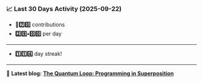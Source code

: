 <!--START_STATS-->
### 📈 Last 30 Days Activity (2025-09-22)  
- **🎱7️⃣0️⃣** contributions  
- **2️⃣9️⃣•0️⃣0️⃣** per day
---
- **1️⃣1️⃣4️⃣** day streak!
---
📝 **Latest blog:** [**The Quantum Loop: Programming in Superposition**](https://andriak.com/blog/quantum-loop)
<!--END_STATS-->
